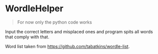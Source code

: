 # WordleHelper

> For now only the python code works

Input the correct letters and misplaced ones and program spits all words that comply with that.

Word list taken from https://github.com/tabatkins/wordle-list.
